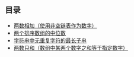 ## 目录

- [两数相加（使用非空链表作为数字）](./add_two_numbers)
- [两个排序数组的中位数](https://github.com/Han-MeiM/algorithms/tree/master/find_median_sorted_arrays)
- [字符串中无重复字符的最长子串](https://github.com/Han-MeiM/algorithms/tree/master/length_of_longest_substring)
- [两数只和（数组中某两个数字之和等于指定数字）](https://github.com/Han-MeiM/algorithms/blob/master/two_sum)

